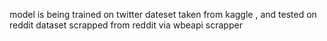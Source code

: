 model is being trained on twitter dateset taken from kaggle , and tested on reddit dataset scrapped from reddit via wbeapi scrapper
